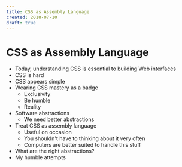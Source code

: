 ```yaml
---
title: CSS as Assembly Language
created: 2018-07-10
draft: true
---
```


# CSS as Assembly Language

- Today, understanding CSS is essential to building Web interfaces
- CSS is hard
- CSS appears simple
- Wearing CSS mastery as a badge
  - Exclusivity
  - Be humble
  - Reality
- Software abstractions
  - We need better abstractions
- Treat CSS as assembly language
  - Useful on occasion
  - You shouldn't have to thinking about it very often
  - Computers are better suited to handle this stuff
- What are the right abstractions?
- My humble attempts
